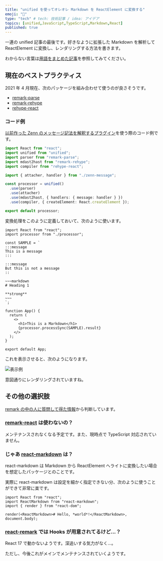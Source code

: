 ```yaml
---
title: "unified を使ってオレオレ Markdown を ReactElement に変換する"
emoji: "💯"
type: "tech" # tech: 技術記事 / idea: アイデア
topics: [unified,JavaScript,TypeScript,Markdown,React]
published: true
---
```


一連の unified 記事の最後です。好きなように拡張した Markdown を解析して ReactElement に変換し、レンダリングする方法を書きます。

わからない言葉は[用語をまとめた記事](https://zenn.dev/januswel/articles/e4f979b875298e372070)を参照してみてください。

## 現在のベストプラクティス

2021 年 4 月現在、次のパッケージを組み合わせて使うのが良さそうです。

- [remark-parse](https://github.com/remarkjs/remark/tree/main/packages/remark-parse)
- [remark-rehype](https://github.com/remarkjs/remark-rehype)
- [rehype-react](https://github.com/rehypejs/rehype-react)

### コード例

[以前作った Zenn のメッセージ記法を解釈するプラグイン](https://zenn.dev/januswel/articles/745787422d425b01e0c1)を使う際のコード例です。

```typescript:processor.ts
import React from "react";
import unified from "unified";
import parser from "remark-parse";
import mdast2hast from "remark-rehype";
import compiler from "rehype-react";

import { attacher, handler } from "./zenn-message";

const processor = unified()
  .use(parser)
  .use(attacher)
  .use(mdast2hast, { handlers: { message: handler } })
  .use(compiler, { createElement: React.createElement });

export default processor;
```

変換処理をこのように定義しておいて、次のように使います。

```tsx:App.tsx
import React from "react";
import processor from "./processor";

const SAMPLE = `
:::message
This is a message
:::

:::message
But this is not a message
::

~~~markdown
# Heading 1

**strong**
~~~
`;

function App() {
  return (
    <>
      <h1>This is a Markdown</h1>
      {processor.processSync(SAMPLE).result}
    </>
  );
}

export default App;
```

これを表示させると、次のようになります。

![表示例](https://storage.googleapis.com/zenn-user-upload/21aug5ogipszfcasvtc2cws3mjnr)

意図通りにレンダリングされていますね。

## その他の選択肢

[remark の中の人に質問して得た情報](https://github.com/remarkjs/remark/discussions/694#discussioncomment-640688)から判断しています。

### [remark-react](https://github.com/remarkjs/remark-react) は使わないの？

メンテナンスされなくなる予定です。また、現時点で TypeScript 対応されていません。

### じゃあ [react-markdown](https://github.com/remarkjs/react-markdown) は？

react-markdown は Markdown から ReactElement へライトに変換したい場合を想定したパッケージとのことです。

実際に react-markdown は設定を細かく指定できない分、次のように使うことができて非常に楽です。

```tsx
import React from "react";
import ReactMarkdown from "react-markdown";
import { render } from "react-dom";

render(<ReactMarkdown># Hello, *world*!</ReactMarkdown>, document.body);
```

### [react-remark](https://github.com/remarkjs/react-remark) では Hooks が用意されてるけど…？

React 17 で動かないようです。深追いする気力がなく…。

ただし、今後これがメインでメンテナンスされていくようです。
